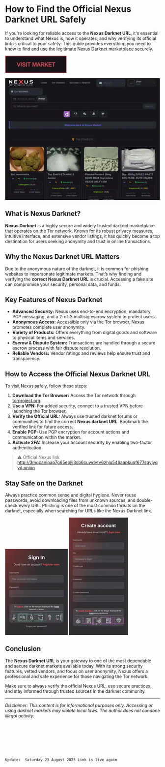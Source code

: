 # How to Find the Official Nexus Darknet URL Safely

If you're looking for reliable access to the **Nexus Darknet URL**, it's essential to understand what Nexus is, how it operates, and why verifying its official link is critical to your safety. This guide provides everything you need to know to find and use the legitimate Nexus Darknet marketplace securely.

[<img src="/scr/label.webp" width="200">](http://3mqcanipap7g65ebjlj3cb6cuwdvtv6zhju546aapkuqf677sgyiyqyd.onion)

<a href="http://3mqcanipap7g65ebjlj3cb6cuwdvtv6zhju546aapkuqf677sgyiyqyd.onion"><img src="/scr/popup.webp" alt="image" style="max-width: 100%;"></a>


## What is Nexus Darknet?

**Nexus Darknet** is a highly secure and widely trusted darknet marketplace that operates on the Tor network. Known for its robust privacy measures, intuitive interface, and extensive vendor listings, it has quickly become a top destination for users seeking anonymity and trust in online transactions.

## Why the Nexus Darknet URL Matters

Due to the anonymous nature of the darknet, it is common for phishing websites to impersonate legitimate markets. That’s why finding and verifying the **correct Nexus Darknet URL** is crucial. Accessing a fake site can compromise your security, personal data, and funds.

## Key Features of Nexus Darknet

- **Advanced Security:** Nexus uses end-to-end encryption, mandatory PGP messaging, and a 2-of-3 multisig escrow system to protect users.
- **Anonymous Access:** Accessible only via the Tor browser, Nexus promotes complete user anonymity.
- **Variety of Products:** Offers everything from digital goods and software to physical items and services.
- **Escrow & Dispute System:** Transactions are handled through a secure escrow process with fair dispute resolution.
- **Reliable Vendors:** Vendor ratings and reviews help ensure trust and transparency.

## How to Access the Official Nexus Darknet URL

To visit Nexus safely, follow these steps:

1. **Download the Tor Browser:** Access the Tor network through [torproject.org](https://www.torproject.org).
2. **Use a VPN:** For added security, connect to a trusted VPN before launching the Tor browser.
3. **Verify the Official URL:** Always use trusted darknet forums or communities to find the correct **Nexus darknet URL**. Bookmark the verified link for future access.
4. **Enable PGP:** Use PGP encryption for account actions and communication within the market.
5. **Activate 2FA:** Increase your account security by enabling two-factor authentication.

> ⚠️ Official Nexus link http://3mqcanipap7g65ebjlj3cb6cuwdvtv6zhju546aapkuqf677sgyiyqyd.onion

## Stay Safe on the Darknet

Always practice common sense and digital hygiene. Never reuse passwords, avoid downloading files from unknown sources, and double-check every URL. Phishing is one of the most common threats on the darknet, especially when searching for URLs like the Nexus Darknet link.

<a href="http://3mqcanipap7g65ebjlj3cb6cuwdvtv6zhju546aapkuqf677sgyiyqyd.onion"><img src="/scr/blank.webp" style="max-width: 100%;"></a>
<a href="http://3mqcanipap7g65ebjlj3cb6cuwdvtv6zhju546aapkuqf677sgyiyqyd.onion"><img src="/scr/path.webp" style="max-width: 100%;"></a>

## Conclusion

The **Nexus Darknet URL** is your gateway to one of the most dependable and secure darknet markets available today. With its strong security features, vetted vendors, and focus on user anonymity, Nexus offers a professional and safe experience for those navigating the Tor network.

Make sure to always verify the official Nexus URL, use secure practices, and stay informed through trusted sources in the darknet community.

---

*Disclaimer: This content is for informational purposes only. Accessing or using darknet markets may violate local laws. The author does not condone illegal activity.*
```







Update:  Saturday 23 August 2025 Link is live again